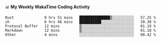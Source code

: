 <!--
**stamp711/stamp711** is a ✨ _special_ ✨ repository because its `README.md` (this file) appears on your GitHub profile.

Here are some ideas to get you started:

- 🔭 I’m currently working on ...
- 🌱 I’m currently learning ...
- 👯 I’m looking to collaborate on ...
- 🤔 I’m looking for help with ...
- 💬 Ask me about ...
- 📫 How to reach me: ...
- 😄 Pronouns: ...
- ⚡ Fun fact: ...
-->

📊 **My Weekly WakaTime Coding Activity**

<!--START_SECTION:waka-->

```text
Rust              9 hrs 51 mins   ██████████████▒░░░░░░░░░░   57.25 %
sh                6 hrs 46 mins   ██████████░░░░░░░░░░░░░░░   39.38 %
Protocol Buffer   12 mins         ▒░░░░░░░░░░░░░░░░░░░░░░░░   01.19 %
Markdown          12 mins         ▒░░░░░░░░░░░░░░░░░░░░░░░░   01.18 %
Other             4 mins          ░░░░░░░░░░░░░░░░░░░░░░░░░   00.42 %
```

<!--END_SECTION:waka-->

